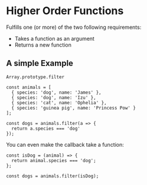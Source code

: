 # Higher Order Functions

Fulfills one (or more) of the two following requirements: 
* Takes a function as an argument
* Returns a new function

## A simple Example

```
Array.prototype.filter

const animals = [
  { species: 'dog', name: 'James' },
  { species: 'dog', name: 'Izu' },
  { species: 'cat', name: 'Ophelia' },
  { species: 'guinea pig', name: 'Princess Pow' } 
];

const dogs = animals.filter(a => {
  return a.species === 'dog'
});
```

You can even make the callback take a function: 

```
const isDog = (animal) => {
  return animal.species === 'dog';
};

const dogs = animals.filter(isDog);
```
